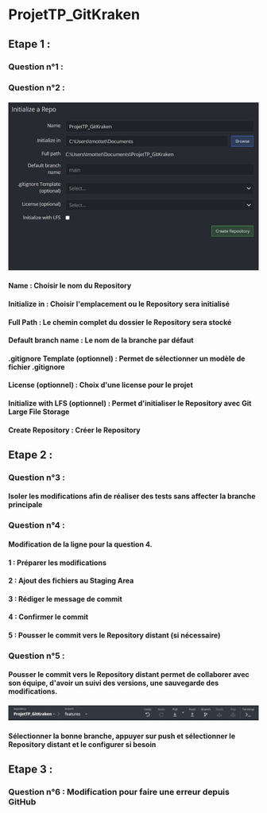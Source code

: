 # ProjetTP_GitKraken

## Etape 1 :

### Question n°1 : 

### Question n°2 : 
#### ![Alt text](image.png)
#### Name : Choisir le nom du Repository 
#### Initialize in : Choisir l'emplacement ou le Repository sera initialisé
#### Full Path : Le chemin complet du dossier le Repository sera stocké 
#### Default branch name : Le nom de la branche par défaut
#### .gitignore Template (optionnel) : Permet de sélectionner un modèle de fichier .gitignore
#### License (optionnel) : Choix d'une license pour le projet
#### Initialize with LFS (optionnel) : Permet d'initialiser le Repository avec Git Large File Storage
#### Create Repository : Créer le Repository

## Etape 2 : 

### Question n°3 :
#### Isoler les modifications afin de réaliser des tests sans affecter la branche principale

### Question n°4 :
#### Modification de la ligne pour la question 4.
#### 1 : Préparer les modifications
#### 2 : Ajout des fichiers au Staging Area
#### 3 : Rédiger le message de commit
#### 4 : Confirmer le commit
#### 5 : Pousser le commit vers le Repository distant (si nécessaire)

### Question n°5 :
#### Pousser le commit vers le Repository distant permet de collaborer avec son équipe, d'avoir un suivi des versions, une sauvegarde des modifications.

#### ![Alt text](image-1.png)
#### Sélectionner la bonne branche, appuyer sur push et sélectionner le Repository distant et le configurer si besoin

## Etape 3 : 

### Question n°6 : Modification pour faire une erreur depuis GitHub
